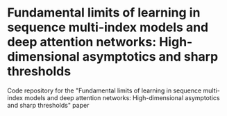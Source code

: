 # Fundamental limits of learning in sequence multi-index models and deep attention networks: High-dimensional asymptotics and sharp thresholds
Code repository for the "Fundamental limits of learning in sequence multi-index models and deep attention networks: High-dimensional asymptotics and sharp thresholds" paper
